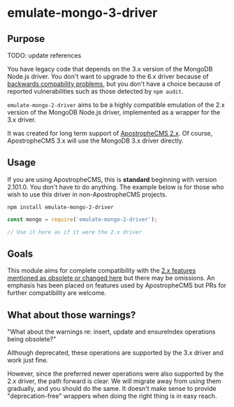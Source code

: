 # emulate-mongo-3-driver

## Purpose

TODO: update references

You have legacy code that depends on the 3.x version of the MongoDB Node.js driver. You don't want to upgrade to the 6.x driver because of [backwards compability problems](https://github.com/mongodb/node-mongodb-native/blob/master/CHANGES_3.0.0.md), but you don't have a choice because of reported vulnerabilities such as those detected by `npm audit`.

`emulate-mongo-2-driver` aims to be a highly compatible emulation of the 2.x version of the MongoDB Node.js driver, implemented as a wrapper for the 3.x driver.

It was created for long term support of [ApostropheCMS 2.x](https://apostrophecms.com). Of course, ApostropheCMS 3.x will use the MongoDB 3.x driver directly.

## Usage

If you are using ApostropheCMS, this is **standard** beginning with version 2.101.0. You don't have to do anything. The example below is for those who wish to use this driver in non-ApostropheCMS projects.

```
npm install emulate-mongo-2-driver
```

```javascript
const mongo = require('emulate-mongo-2-driver');

// Use it here as if it were the 2.x driver
```

## Goals

This module aims for complete compatibility with the [2.x features mentioned as obsolete or changed here](https://github.com/mongodb/node-mongodb-native/blob/master/CHANGES_3.0.0.md) but there may be omissions. An emphasis has been placed on features used by ApostropheCMS but PRs for further compatibility are welcome.

## What about those warnings?

"What about the warnings re: insert, update and ensureIndex operations being obsolete?"

Although deprecated, these operations are supported by the 3.x driver and work just fine.

However, since the preferred newer operations were also supported by the 2.x driver, the path forward is clear. We will migrate away from using them gradually, and you should do the same. It doesn't make sense to provide "deprecation-free" wrappers when doing the right thing is in easy reach.
